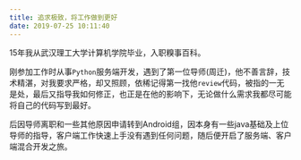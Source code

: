 ```yaml
---
title: 追求极致，将工作做到更好
date: 2019-07-25 10:11:40
---
```


15年我从武汉理工大学计算机学院毕业，入职糗事百科。

刚参加工作时从事`Python`服务端开发，遇到了第一位导师(周迁)，他不善言辞，技术精湛，对我要求严格，却又照顾，依稀记得第一找他`review`代码，被指的一无是处，最后又指导我如何修正，也正是在他的影响下，无论做什么需求我都尽可能将自己的代码写到最好。

后因导师离职和一些其他原因申请转到Android组，因本身有一些java基础及上位导师的指导，客户端工作快速上手没有遇到任何问题，随后便开启了服务端、客户端混合开发之旅。


